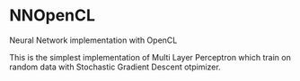# NNOpenCL
Neural Network implementation with OpenCL

This is the simplest implementation of Multi Layer Perceptron which train on random data with Stochastic Gradient Descent otpimizer.
